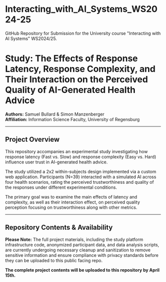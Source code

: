 # Interacting_with_AI_Systems_WS2024-25
GitHub Repository for Submission for the University course "Interacting with AI Systems" WS2024/25.

# Study: The Effects of Response Latency, Response Complexity, and Their Interaction on the Perceived Quality of AI-Generated Health Advice

**Authors:** Samuel Bullard & Simon Manzenberger  
**Affiliation:** Information Science Faculty, University of Regensburg

---

## Project Overview

This repository accompanies an experimental study investigating how response latency (Fast vs. Slow) and response complexity (Easy vs. Hard) influence user trust in AI-generated health advice.

The study utilized a 2x2 within-subjects design implemented via a custom web application. Participants (N=39) interacted with a simulated AI across four health scenarios, rating the perceived trustworthiness and quality of the responses under different experimental conditions.

The primary goal was to examine the main effects of latency and complexity, as well as their interaction effect, on perceived quality perception focusing on trustworthiness along with other metrics.

---

## Repository Contents & Availability

**Please Note:** The full project materials, including the study platform infrastructure code, anonymized participant data, and data analysis scripts, are currently undergoing necessary cleanup and sanitization to remove sensitive information and ensure compliance with privacy standards before they can be uploaded to this public facing repo.

**The complete project contents will be uploaded to this repository by April 15th.**
